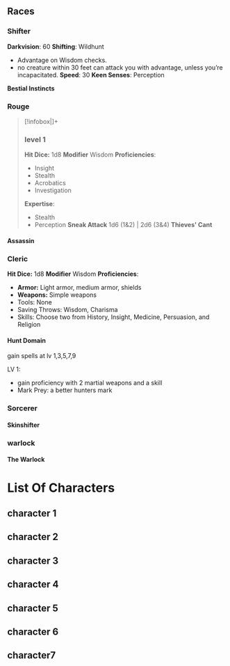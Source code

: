 ## Races
### Shifter
**Darkvision**: 60
**Shifting**: Wildhunt
- Advantage on Wisdom checks.
- no creature within 30 feet can attack you with advantage, unless you’re incapacitated.
**Speed**: 30
**Keen Senses**: Perception

**Bestial Instincts**



### Rouge
>[!infobox|]+
>### level 1
>**Hit Dice:** 1d8
>**Modifier** Wisdom 
>**Proficiencies**:
>- Insight
>- Stealth
>- Acrobatics
>-  Investigation​
>
>  **Expertise**:
>- Stealth
>- Perception
>**Sneak Attack** 1d6 (1&2) | 2d6 (3&4)
>**Thieves' Cant**


#### Assassin



### Cleric
**Hit Dice:** 1d8
**Modifier** Wisdom 
**Proficiencies**:
- **Armor:** Light armor, medium armor, shields
- **Weapons:** Simple weapons
- Tools: None
- Saving Throws: Wisdom, Charisma
- Skills: Choose two from History, Insight, Medicine, Persuasion, and Religion



#### Hunt Domain
gain spells at lv 1,3,5,7,9

LV 1: 
- gain proficiency with 2 martial weapons and a skill
- Mark Prey: a better hunters mark


###  Sorcerer
#### Skinshifter



### warlock
#### The Warlock


# List Of Characters





## character 1




## character 2



## character 3


## character 4


## character 5


## character 6


## character7


